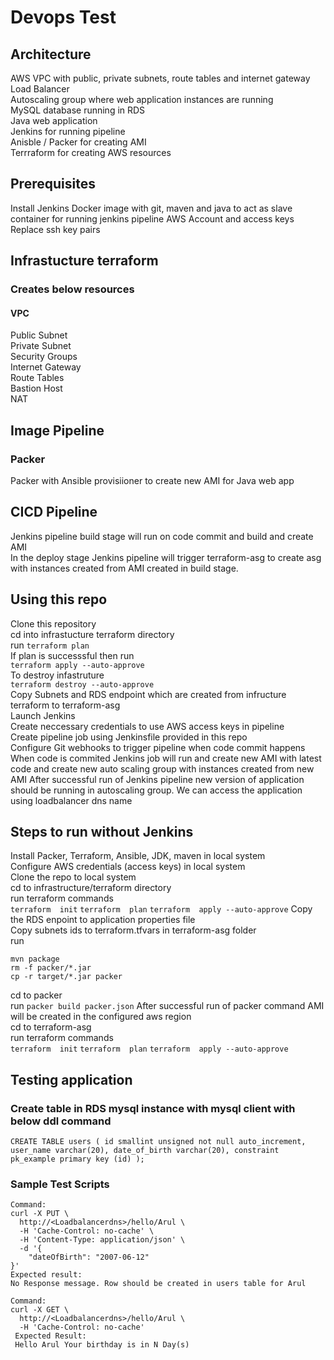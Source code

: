 # Devops Test

## Architecture
AWS VPC with public, private subnets, route tables and internet gateway  
Load Balancer  
Autoscaling group where web application instances are running  
MySQL database running in RDS  
Java web application  
Jenkins for running pipeline  
Anisble / Packer for creating AMI  
Terrraform for creating AWS resources  

## Prerequisites  
Install Jenkins
Docker image with git, maven and java to act as slave container for running jenkins pipeline
AWS Account and access keys
Replace ssh key pairs

## Infrastucture terraform  
### Creates below resources  
#### VPC  
Public Subnet  
Private Subnet  
Security Groups  
Internet Gateway  
Route Tables  
Bastion Host  
NAT  

## Image Pipeline  
### Packer  
Packer with Ansible provisiioner to create new AMI for Java web app  

## CICD Pipeline  
Jenkins pipeline build stage will run on code commit and build and create AMI  
In the deploy stage Jenkins pipeline will trigger terraform-asg to create asg with instances created from AMI created in build stage.


## Using this repo  
Clone this repository  
cd into infrastucture terraform directory  
run 
``` terraform plan ```  
If plan is successsful then run  
``` terraform apply --auto-approve ```  
To destroy infastruture  
``` terraform destroy --auto-approve ```  
Copy Subnets and RDS endpoint which are created from infructure terraform to terraform-asg  
Launch Jenkins  
Create neccessary credentials to use AWS access keys in pipeline  
Create pipeline job using Jenkinsfile provided in this repo  
Configure Git webhooks to trigger pipeline when code commit happens  
When code is commited Jenkins job will run and create new AMI with latest code and create new auto scaling group with instances created from new AMI
After successful run of Jenkins pipeline new version of application should be running in autoscaling group.
We can access the application using loadbalancer dns name

## Steps to run without Jenkins  
Install Packer, Terraform, Ansible, JDK, maven in local system  
Configure AWS credentials (access keys) in local system  
Clone the repo to local system  
cd to infrastructure/terraform directory  
run terraform commands  
 ```terraform  init```
 ```terraform  plan```
 ```terraform  apply --auto-approve```
Copy the RDS enpoint to application properties file  
Copy subnets ids to terraform.tfvars in terraform-asg folder   
run  
```
mvn package  
rm -f packer/*.jar  
cp -r target/*.jar packer  
```  
cd to packer  
run ```packer build packer.json```
After successful run of packer command AMI will be created in the configured aws region  
cd to terraform-asg  
run terraform commands  
 ```terraform  init```
 ```terraform  plan```
 ```terraform  apply --auto-approve```
 
## Testing application  
### Create table in RDS mysql instance with mysql client with below ddl command  
```
CREATE TABLE users ( id smallint unsigned not null auto_increment, user_name varchar(20), date_of_birth varchar(20), constraint pk_example primary key (id) );
```
### Sample Test Scripts
```
Command:
curl -X PUT \
  http://<Loadbalancerdns>/hello/Arul \
  -H 'Cache-Control: no-cache' \
  -H 'Content-Type: application/json' \
  -d '{
    "dateOfBirth": "2007-06-12"
}'
Expected result:
No Response message. Row should be created in users table for Arul

Command:
curl -X GET \
  http://<Loadbalancerdns>/hello/Arul \
  -H 'Cache-Control: no-cache'
 Expected Result:
 Hello Arul Your birthday is in N Day(s)
```